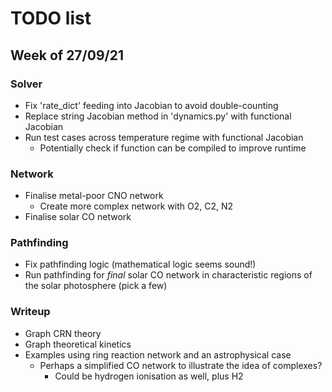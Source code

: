 # TODO list

## Week of 27/09/21

### Solver

- Fix 'rate_dict' feeding into Jacobian to avoid double-counting
- Replace string Jacobian method in 'dynamics.py' with functional Jacobian
- Run test cases across temperature regime with functional Jacobian
  - Potentially check if function can be compiled to improve runtime

### Network

- Finalise metal-poor CNO network
  - Create more complex network with O2, C2, N2
- Finalise solar CO network

### Pathfinding

- Fix pathfinding logic (mathematical logic seems sound!)
- Run pathfinding for _final_ solar CO network in characteristic
  regions of the solar photosphere (pick a few)

### Writeup

- Graph CRN theory
- Graph theoretical kinetics
- Examples using ring reaction network and an astrophysical case
  - Perhaps a simplified CO network to illustrate the idea of complexes?
    - Could be hydrogen ionisation as well, plus H2
